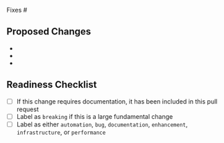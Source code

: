 <!-- Please ensure your PR title is brief and descriptive for a good changelog entry -->
<!-- Link to issue if there is one -->
Fixes #

<!-- Describe what the changes are -->
## Proposed Changes

-
-
-

## Readiness Checklist

- [ ] If this change requires documentation, it has been included in this pull request
- [ ] Label as `breaking` if this is a large fundamental change
- [ ] Label as either `automation`, `bug`, `documentation`, `enhancement`, `infrastructure`, or `performance`
